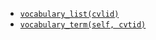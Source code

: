 * [`vocabulary_list(cvlid)`](https://familysearch.org/developers/docs/api/cv/Controlled_Vocabulary_List_resource)
* [`vocabulary_term(self, cvtid)`](https://familysearch.org/developers/docs/api/cv/Controlled_Vocabulary_Term_resource)